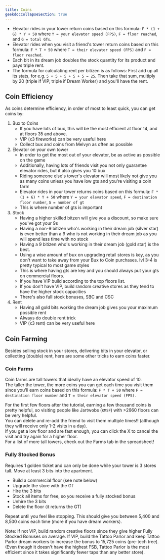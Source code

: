 ```yaml
---
title: Coins
geekdocCollapseSection: true
---
```


* Elevator rides in your tower return coins based on this formula: `F * (1 + G) * Y + 50` where `Y = your elevator speed (FPS)`, `F = floor reached`, and `G = total GTs`.
* Elevator rides when you visit a friend's tower return coins based on this formula: `F * T + 50` where `T = their elevator speed (FPS)` and `F = floor reached`.
* Each bit in its dream job doubles the stock quantity for its product and pays triple rent.
* The formula for calculating rent per bitizen is as follows: First add up all its stats, for e.g. `5 + 5 + 5 + 5 + 5 = 25`. Then take that sum, multiply by 20 (triple if VIP, triple if Dream Worker) and you'll have the rent.

## Coin Efficiency

As coins determine efficiency, in order of most to least quick, you can get coins by:

1. Bux to Coins
   * If you have lots of bux, this will be the most efficient at floor 14, and at floors 35 and above.
   * VIP (x3 fireworks) can be very useful here
   * Collect bux and coins from Melvyn as often as possible
2. Elevator on your own tower
   * In order to get the most out of your elevator, be as active as possible on the game
   * Additionally, having lots of friends visit you not only guarantee elevator rides, but it also gives you 10 bux
   * Riding someone else's tower's elevator will most likely not give you as many coins unless you have low gts and you're visiting a coin farm
   * Elevator rides in your tower returns coins based on this formula: `F * (1 + G) * Y + 50` where `Y = your elevator speed`, `F = destination floor number`, `G = number of gt`
   * This is where number of gts is important
3. Stock
   * Having a higher skilled bitzen will give you a discount, so make sure you've got your 9s
   * Having a non-9 bitizen who's working in their dream job (silver star) is even better than a 9 who is not working in their dream job as you will spend less time with no stock
   * Having a 9 bitizen who's working in their dream job (gold star) is the best.
   * Using a wise amount of bux on upgrading retail stores is key, as you don't want to take away from your Bux to Coin purchases. lvl 3-4 is pretty typical to most game styles
   * This is where having gts are key and you should always put your gts on commercial floors.
   * If you have VIP build according to the top floors list.
   * If you don't have VIP, build random creative stores as they tend to have the higher stock capacities
   * There's also full stock bonuses, SBC and CSC
4. Rent
   * Having all gold bits working the dream job gives you your maximum possible rent
   * Always do double rent trick
   * VIP (x3 rent) can be very useful here

## Coin Farming

Besides selling stock in your stores, delivering bits in your elevator, or collecting (double) rent, here are some other tricks to earn coins faster.

### Coin Farms

Coin farms are tall towers that ideally have an elevator speed of 10.  
The taller the tower, the more coins you can get each time you visit them since you'll earn coins based on this formula: `F * T + 50` where `F = destination floor number` and `T = their elevator speed (FPS)`.

For the first few floors after the tutorial, earning a few thousand coins is pretty helpful, so visiting people like Jartwobs (`KMSF`) with >2660 floors can be very helpful.  
You can delete and re-add the friend to visit them multiple times!! (although they will receive only 1-2 visits in a day).  
If you get a low floor and are fast enough, you can click the X to cancel the visit and try again for a higher floor.  
For a list of more tall towers, check out the Farms tab in the spreadsheet!

### Fully Stocked Bonus

Requires 1 golden ticket and can only be done while your tower is 3 stores tall. Move at least 3 bits into the apartment.

* Build a commercial floor (see note below)
* Upgrade the store with the GT
* Hire the 3 bits
* Stock all items for free, so you receive a fully stocked bonus
* Unhire the 3 bits
* Delete the floor (it returns the GT)

Repeat until you feel like stopping. This should give you between 5,400 and 8,500 coins each time (more if you have dream workers).

Note: If not VIP, build random creative floors since they give higher Fully Stocked Bonuses on average.
If VIP, build the Tattoo Parlor and keep Tattoo Parlor dream workers to increase the bonus to 15,725 coins (pre-tech tree).
(Even though it doesn't have the highest FSB, Tattoo Parlor is the most efficient since it takes significantly fewer taps than any better store).
